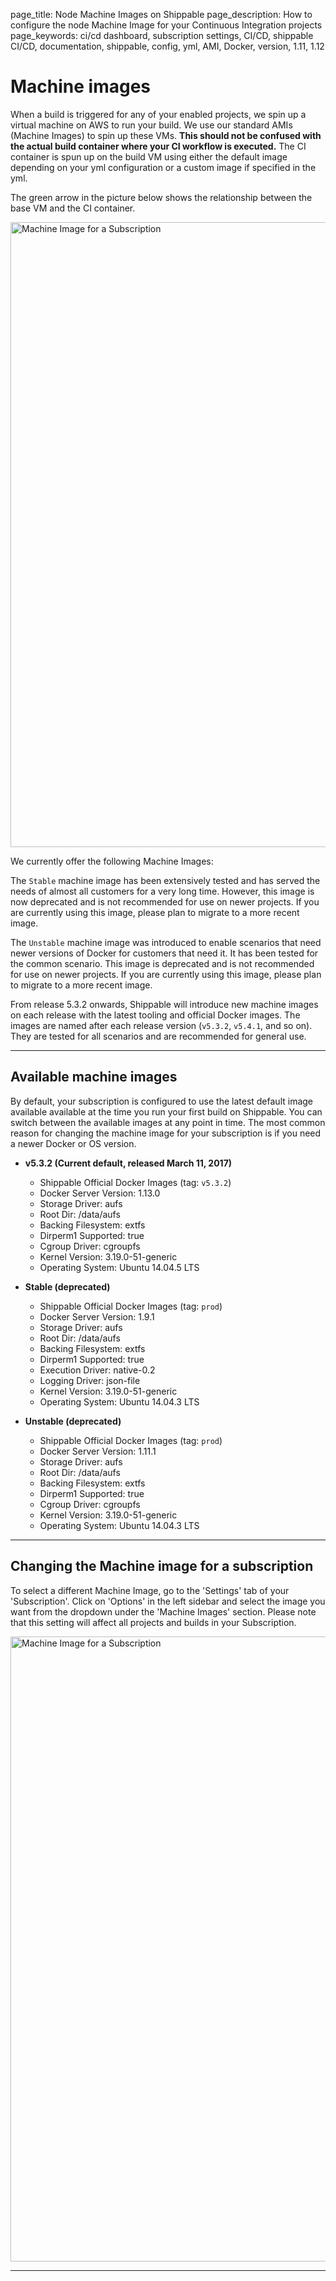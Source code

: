 page_title: Node Machine Images on Shippable
page_description: How to configure the node Machine Image for your Continuous Integration projects
page_keywords: ci/cd dashboard, subscription settings, CI/CD, shippable CI/CD, documentation, shippable, config, yml, AMI, Docker, version, 1.11, 1.12

# Machine images

When a build is triggered for any of your enabled projects, we spin up a virtual machine on AWS to run your build. We use our standard AMIs (Machine Images) to spin up these VMs. **This should not be confused with the actual build container where your CI workflow is executed.** The CI container is spun up on the build VM using either the default image depending on your yml configuration or a custom image if specified in the yml.

The green arrow in the picture below shows the relationship between the base VM and the CI container.

<img src="../../images/advancedOptions/shippableOverview.png"
alt="Machine Image for a Subscription" style="width:1000px;"/>

We currently offer the following Machine Images:

The `Stable` machine image has been extensively tested and has served the needs of almost all customers for a very long time. However, this image is now deprecated and is not recommended for use on newer projects. If you are currently using this image, please plan to migrate to a more recent image.

The `Unstable` machine image was introduced to enable scenarios that need newer versions of Docker for customers that need it. It has been tested for the common scenario. This image is deprecated and is not recommended for use on newer projects. If you are currently using this image, please plan to migrate to a more recent image.

From release 5.3.2 onwards, Shippable will introduce new machine images on each release with the latest tooling and official Docker images. The images are named after each release version (`v5.3.2`, `v5.4.1`, and so on). They are tested for all scenarios and are recommended for general use.

---
## Available machine images

By default, your subscription is configured to use the latest default image available available at the time you run your first build on Shippable. You can switch between the available images at any point in time. The most common reason for changing the machine image for your subscription is if you need a newer Docker or OS version.

* **v5.3.2 (Current default, released March 11, 2017)**
    * Shippable Official Docker Images (tag: `v5.3.2`)
    * Docker Server Version: 1.13.0
    * Storage Driver: aufs
    * Root Dir: /data/aufs
    * Backing Filesystem: extfs
    * Dirperm1 Supported: true
    * Cgroup Driver: cgroupfs
    * Kernel Version: 3.19.0-51-generic
    * Operating System: Ubuntu 14.04.5 LTS

* **Stable (deprecated)**
    * Shippable Official Docker Images (tag: `prod`)
    * Docker Server Version: 1.9.1
    * Storage Driver: aufs
    * Root Dir: /data/aufs
    * Backing Filesystem: extfs
    * Dirperm1 Supported: true
    * Execution Driver: native-0.2
    * Logging Driver: json-file
    * Kernel Version: 3.19.0-51-generic
    * Operating System: Ubuntu 14.04.3 LTS

* **Unstable (deprecated)**
    * Shippable Official Docker Images (tag: `prod`)
    * Docker Server Version: 1.11.1
    * Storage Driver: aufs
    * Root Dir: /data/aufs
    * Backing Filesystem: extfs
    * Dirperm1 Supported: true
    * Cgroup Driver: cgroupfs
    * Kernel Version: 3.19.0-51-generic
    * Operating System: Ubuntu 14.04.3 LTS



---

## <a name="change-machine-image"></a>Changing the Machine image for a subscription

To select a different Machine Image, go to the 'Settings' tab of your 'Subscription'. Click on 'Options' in the left sidebar and select the image you want from the dropdown under the 'Machine Images' section. Please note that this setting will affect all projects and builds in your Subscription.

<img src="../../images/advancedOptions/machineImage.png"
alt="Machine Image for a Subscription" style="width:1000px;"/>

---
